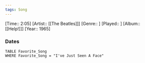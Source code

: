 ```yaml
---
tags: Song  
---
```

[Time:: 2:05]
[Artist:: [[The Beatles]]]
[Genre:: ]
[Played:: ]
[Album:: [[Help!]]]
[Year:: 1965]
### Dates
````dataview
TABLE Favorite_Song
WHERE Favorite_Song = "I've Just Seen A Face"
````